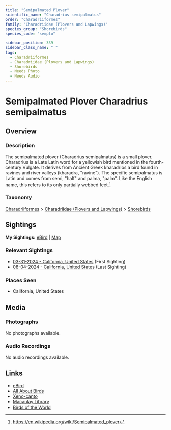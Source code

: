 ```yaml
---
title: "Semipalmated Plover"
scientific_name: "Charadrius semipalmatus"
order: "Charadriiformes"
family: "Charadriidae (Plovers and Lapwings)"
species_group: "Shorebirds"
species_code: "semplo"

sidebar_position: 339
sidebar_class_name: " "
tags: 
  - Charadriiformes
  - Charadriidae (Plovers and Lapwings)
  - Shorebirds
  - Needs Photo
  - Needs Audio
---
```


# Semipalmated Plover <span className='sci_name'>Charadrius semipalmatus</span>

## Overview

### Description
The semipalmated plover (Charadrius semipalmatus) is a small plover. Charadrius is a Late Latin word for a yellowish bird mentioned in the fourth-century Vulgate. It derives from Ancient Greek kharadrios a bird found in ravines and river valleys (kharadra, "ravine"). The specific semipalmatus is  Latin and comes from  semi, "half" and palma, "palm". Like the English name, this refers to its only partially webbed feet.[^1]

[^1]: https://en.wikipedia.org/wiki/Semipalmated_plover

### Taxonomy
[Charadriiformes](/tags/charadriiformes) > [Charadriidae (Plovers and Lapwings)](/tags/charadriidae-plovers-and-lapwings) > [Shorebirds](/tags/shorebirds)


## Sightings

**My Sightings:** [eBird](https://ebird.org/lifelist?r=world&time=life&spp=semplo) | [Map](/map?species_code=semplo)

### Relevant Sightings

* [03-31-2024 - California, United States](https://ebird.org/checklist/S166695330) (First Sighting)
* [08-04-2024 - California, United States](https://ebird.org/checklist/S190211534) (Last Sighting)

### Places Seen

* California, United States



## Media
### Photographs
No photographs available.

### Audio Recordings
No audio recordings available.

## Links
* [eBird](https://ebird.org/species/semplo) 
* [All About Birds](https://www.allaboutbirds.org/guide/semplo) 
* [Xeno-canto](https://www.xeno-canto.org/species/charadrius-semipalmatus) 
* [Macaulay Library](https://search.macaulaylibrary.org/catalog?taxonCode=semplo&sort=rating_rank_desc)
* [Birds of the World](https://birdsoftheworld.org/bow/species/semplo)
